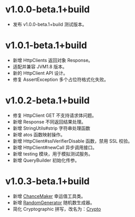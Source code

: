 # v1.0.0-beta.1+build

  - 发布 v1.0.0-beta.1+build 测试版本。

# v1.0.1-beta.1+build

  - 新增 HttpClients 返回对象 Response。
  - 适配并兼容 JVM1.8 版本。
  - 新的 HttpClient API 设计。
  - 修复 AssertException 多个占位符格式化失败。

# v1.0.2-beta.1+build

  - 修复 HttpClient GET 不支持请求体问题。
  - 新增 Response 不同返回结果处理。
  - 新增 StringUtils#strip 字符串处理函数
  - 新增 atos 函数映射操作。
  - 新增 HttpClient#sslVerifierDisable 函数，禁用 SSL 校验。
  - 新增 HttpClient#newCall 异步调用接口。
  - 新增 testing 模块，用于模拟测试服务。
  - 新增 QueryBuilder 初始化传参。

# v1.0.3-beta.1+build

  - 新增 [ChanceMaker](libraries/tools/src/main/java/com/redgogh/tools/generators/ChanceMaker.java) 幸运值工具类。
  - 新增 [RandomGenerator](libraries/tools/src/main/java/com/redgogh/tools/generators/RandomGenerator.java) 随机数生成器。
  - 简化 Cryptographic 拼写，改名为：[Crypto](libraries%2Ftools%2Fsrc%2Fmain%2Fjava%2Fcom%2Fredgogh%2Ftools%2Fsecurity%2FCrypto.java)